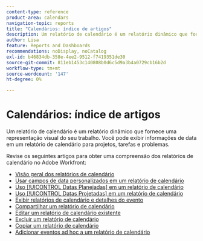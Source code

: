 ```yaml
---
content-type: reference
product-area: calendars
navigation-topic: reports
title: "Calendários: índice de artigos"
description: Um relatório de calendário é um relatório dinâmico que fornece uma representação visual do seu trabalho. Você pode exibir informações de data em um relatório de calendário para projetos, tarefas e problemas. Revise estes artigos para obter uma compreensão dos relatórios de calendário no Adobe Workfront.
author: Lisa
feature: Reports and Dashboards
recommendations: noDisplay, noCatalog
exl-id: b46834db-358e-4ee2-9512-f7419351de30
source-git-commit: 811eb1453c140808b0d6c5d9a3b4a0729cb16b2d
workflow-type: tm+mt
source-wordcount: '147'
ht-degree: 0%

---
```


# Calendários: índice de artigos

<!--Audited: 01/2024-->

Um relatório de calendário é um relatório dinâmico que fornece uma representação visual do seu trabalho. Você pode exibir informações de data em um relatório de calendário para projetos, tarefas e problemas.

Revise os seguintes artigos para obter uma compreensão dos relatórios de calendário no Adobe Workfront:

* [Visão geral dos relatórios de calendário](../../../reports-and-dashboards/reports/calendars/calendar-reports-overview.md)
* [Usar campos de data personalizados em um relatório de calendário](../../../reports-and-dashboards/reports/calendars/use-custom-dates.md)
* [Uso [!UICONTROL Datas Planejadas] em um relatório de calendário](../../../reports-and-dashboards/reports/calendars/use-planned-dates.md)
* [Uso [!UICONTROL Datas Projetadas] em um relatório de calendário](../../../reports-and-dashboards/reports/calendars/use-projected-dates.md)
* [Exibir relatórios de calendário e detalhes do evento](../../../reports-and-dashboards/reports/calendars/view-calendar-reports-and-event-details.md)
* [Compartilhar um relatório de calendário](../../../reports-and-dashboards/reports/calendars/share-a-calendar-report.md)
* [Editar um relatório de calendário existente](../../../reports-and-dashboards/reports/calendars/edit-an-existing-calendar-report.md)
* [Excluir um relatório de calendário](../../../reports-and-dashboards/reports/calendars/delete-a-calendar-report.md)
* [Copiar um relatório de calendário](../../../reports-and-dashboards/reports/calendars/copy-a-calendar-report.md)
* [Adicionar eventos ad hoc a um relatório de calendário](../../../reports-and-dashboards/reports/calendars/add-ad-hoc-events.md)
